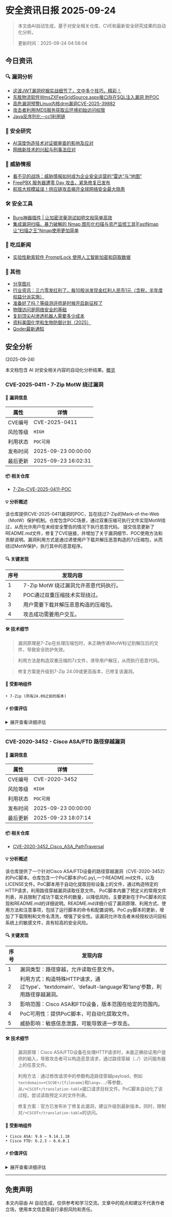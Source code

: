 
# 安全资讯日报 2025-09-24

> 本文由AI自动生成，基于对安全相关仓库、CVE和最新安全研究成果的自动化分析。
> 
> 更新时间：2025-09-24 04:58:04

<!-- more -->

## 今日资讯

### 🔍 漏洞分析

* [这波JWT漏洞挖掘实战细节了，文中多个技巧，精彩！](https://mp.weixin.qq.com/s?__biz=MzkxMjg3NzU0Mg==&mid=2247486403&idx=1&sn=66568dcdec1b7c123b1f5678fe7535a1)
* [东胜物流软件WmsZXFeeGridSource.aspx接口存在SQL注⼊漏洞 附POC](https://mp.weixin.qq.com/s?__biz=MzIxMjEzMDkyMA==&mid=2247489244&idx=1&sn=58c72eb6f0a3b38d32aa56fcaa623d6b)
* [高危漏洞预警Linux内核drm漏洞CVE-2025-39882](https://mp.weixin.qq.com/s?__biz=MzI3NzMzNzE5Ng==&mid=2247490778&idx=1&sn=c36960ec70fe0af0595598672eee58eb)
* [攻击者利用IMDS服务获取云环境初始访问权限](https://mp.weixin.qq.com/s?__biz=MzU2NDY2OTU4Nw==&mid=2247523979&idx=1&sn=6b01b9034fa0245e83b37ea38d7de324)
* [Java反序列化--cc1利用链](https://mp.weixin.qq.com/s?__biz=Mzg3MDY0NjA5MQ==&mid=2247484650&idx=1&sn=2858403f74c50cf03dac67077c97da11)

### 🔬 安全研究

* [AI深度伪造技术对证据审查的影响及应对](https://mp.weixin.qq.com/s?__biz=MzAwNDcwMDgzMA==&mid=2651048626&idx=1&sn=015d3c8a67ac692305125bdcc667e5e2)
* [网络新技术的兴起与刑事法应对](https://mp.weixin.qq.com/s?__biz=MzAwNDcwMDgzMA==&mid=2651048626&idx=2&sn=41b5eafa69fbcdf3ab7f34f904b8e722)

### 🎯 威胁情报

* [看不见的战场：威胁情报如何成为企业安全运营的“雷达”与“地图”](https://mp.weixin.qq.com/s?__biz=Mzg3NTUzOTg3NA==&mid=2247516426&idx=1&sn=7203d7f7cd07ff1f60844a1198f79aa5)
* [FreePBX 服务器遭零 Day 攻击，紧急修复已发布](https://mp.weixin.qq.com/s?__biz=Mzg3ODY0NTczMA==&mid=2247493554&idx=1&sn=2f0c7763def001a6eb27991a9ca23769)
* [航班大规模延误！供应链攻击揭开全球网络安全最大隐患](https://mp.weixin.qq.com/s?__biz=MzI3NzM5NDA0NA==&mid=2247492029&idx=1&sn=4911661114ebf42a444544cbfdf31006)

### 🛠️ 安全工具

* [Burp神器插件 | 让加密流量测试如明文般简单高效](https://mp.weixin.qq.com/s?__biz=MzkwNjczOTQwOA==&mid=2247495934&idx=1&sn=576308d9e36b3b03db7c805dd27b9798)
* [集成漏洞扫描、暴力破解的 Nmap 图形化扫描与资产监控工具|FastNmap让“扫描之王”Nmap使用更加简单](https://mp.weixin.qq.com/s?__biz=Mzg3ODE2MjkxMQ==&mid=2247494987&idx=1&sn=63d3bb58c36f3b1a96710b6097bd7c34)

### 🍉 吃瓜新闻

* [实验性勒索软件 PromptLock 使用人工智能加密和窃取数据](https://mp.weixin.qq.com/s?__biz=Mzg3ODY0NTczMA==&mid=2247493555&idx=1&sn=7b42c5b68e090f6956e1cf14daea6c71)

### 📌 其他

* [分享图片](https://mp.weixin.qq.com/s?__biz=MzI3Njc1MjcxMg==&mid=2247496442&idx=1&sn=bb8ef7ff4837933b673f0d31c646102d)
* [行业资讯：三六零发红利了，每10股派发现金红利人民币1元（含税，半年度权益分派实施）](https://mp.weixin.qq.com/s?__biz=MzUzNjkxODE5MA==&mid=2247493984&idx=1&sn=5e1ead4a441ac72d7454a0d96df1e538)
* [准备好了吗？等级测评师是时候开启新征程了](https://mp.weixin.qq.com/s?__biz=MzA5MzU5MzQzMA==&mid=2652118543&idx=1&sn=9d8cf5cb9d9dbb92f5fd202614f742b7)
* [物理访问是网络安全的基础](https://mp.weixin.qq.com/s?__biz=MzA5MzU5MzQzMA==&mid=2652118543&idx=2&sn=1b0ea7c1a875f661110214ee9a63d804)
* [复刻顶尖AI渗透机器人需要多少成本](https://mp.weixin.qq.com/s?__biz=Mzg3MTY4NjUyOQ==&mid=2247485688&idx=1&sn=851d1b39b93201839de247e7f57f27fd)
* [资料美国化学和生物防御计划（2025）](https://mp.weixin.qq.com/s?__biz=MzI2MTE0NTE3Mw==&mid=2651152151&idx=1&sn=3e10e05327cc7e2da9f217efffe6ca6e)
* [Qoder最新通知](https://mp.weixin.qq.com/s?__biz=MzYyNTIwNTcyOA==&mid=2247483706&idx=1&sn=f86975f163e5ce30707b6e9c552740e6)

## 安全分析
(2025-09-24)

本文档包含 AI 对安全相关内容的自动化分析结果。[概览](https://blog.897010.xyz/c/today)


### CVE-2025-0411 - 7-Zip MotW 绕过漏洞

#### 📌 漏洞信息

| 属性 | 详情 |
|------|------|
| CVE编号 | CVE-2025-0411 |
| 风险等级 | `HIGH` |
| 利用状态 | `POC可用` |
| 发布时间 | 2025-09-23 00:00:00 |
| 最后更新 | 2025-09-23 16:02:31 |

#### 📦 相关仓库

- [7-Zip-CVE-2025-0411-POC](https://github.com/dpextreme/7-Zip-CVE-2025-0411-POC)

#### 💡 分析概述

该仓库提供CVE-2025-0411漏洞的POC，旨在绕过7-Zip的Mark-of-the-Web（MotW）保护机制。仓库包含POC场景，通过双重压缩可执行文件实现MotW绕过，从而允许用户在未经安全警告的情况下执行恶意代码。 提交信息更新了README.md文件，修复了CVE链接，并增加了关于漏洞细节、POC使用方法和贡献说明。漏洞利用方式是通过诱使用户下载并解压恶意构造的7z压缩包，从而绕过MotW保护，执行其中的恶意程序。

#### 🔍 关键发现

| 序号 | 发现内容 |
|------|----------|
| 1 | 7-Zip MotW 绕过漏洞允许恶意代码执行。 |
| 2 | POC通过双重压缩技术实现绕过。 |
| 3 | 用户需要下载并解压恶意构造的压缩包。 |
| 4 | 攻击成功需要用户交互。 |

#### 🛠️ 技术细节

> 漏洞原理是7-Zip在处理压缩包时，未正确传递MotW标记到解压后的文件，导致安全防护失效。

> 利用方法是构造双重压缩的7z文件，诱导用户解压，从而执行恶意代码。

> 修复方案是升级到7-Zip 24.09或更高版本，已修复该漏洞。


#### 🎯 受影响组件

```
• 7-Zip (所有24.09之前的版本)
```

#### ⚡ 价值评估

<details>
<summary>展开查看详细评估</summary>

该漏洞影响广泛使用的7-Zip软件，利用难度较低，危害程度高，可导致任意代码执行。 虽然需要用户交互，但结合钓鱼等手段，威胁较大。
</details>

---

### CVE-2020-3452 - Cisco ASA/FTD 路径穿越漏洞

#### 📌 漏洞信息

| 属性 | 详情 |
|------|------|
| CVE编号 | CVE-2020-3452 |
| 风险等级 | `HIGH` |
| 利用状态 | `POC可用` |
| 发布时间 | 2025-09-23 00:00:00 |
| 最后更新 | 2025-09-23 18:07:14 |

#### 📦 相关仓库

- [CVE-2020-3452_Cisco_ASA_PathTraversal](https://github.com/abrewer251/CVE-2020-3452_Cisco_ASA_PathTraversal)

#### 💡 分析概述

该仓库提供了一个针对Cisco ASA/FTD设备的路径穿越漏洞（CVE-2020-3452）的PoC脚本。仓库包含一个PoC脚本(PoC.py),一个README.md文件，以及LICENSE文件。PoC脚本用于自动化提取目标设备上的文件，通过构造特定的HTTP请求，利用路径穿越漏洞读取任意文件。 PoC脚本内置了预定义的常用文件列表，并且限制了成功下载文件的数量，以降低风险。主要更新在于PoC脚本的实现和README.md的详细说明。README.md详细介绍了漏洞原理、利用方式、使用方法和注意事项，包括了运行脚本的命令和配置说明。PoC.py脚本的更新，增加了下载限制和文件名清洗，增强了安全性。该漏洞允许攻击者未经授权访问目标系统上的敏感文件，具有较高的安全风险。

#### 🔍 关键发现

| 序号 | 发现内容 |
|------|----------|
| 1 | 漏洞类型：路径穿越，允许读取任意文件。 |
| 2 | 利用方式：构造特殊HTTP请求，通过‘type’、‘textdomain’、‘default-language’和‘lang’参数，利用路径穿越漏洞。 |
| 3 | 影响范围：Cisco ASA和FTD设备，版本范围在给定的范围内。 |
| 4 | PoC可用性：提供PoC脚本，可自动化提取文件。 |
| 5 | 威胁影响：敏感信息泄露，可能导致进一步攻击。 |

#### 🛠️ 技术细节

> 漏洞原理：Cisco ASA/FTD设备在处理HTTP请求时，未能正确验证用户提供的输入，导致攻击者可以构造恶意请求，通过路径穿越（../）访问服务器上的任意文件。

> 利用方法：通过修改请求中的参数构造路径穿越payload，例如`textdomain=+CSCOE+/{filename}`和`lang=../`等参数，从`/+CSCOT+/translation-table`接口请求目标文件。PoC脚本自动化了该过程，尝试读取预定义的文件列表。

> 修复方案：官方已发布补丁修复此漏洞，建议升级到最新版本。同时，限制对`/+CSCOT+/translation-table`的访问。


#### 🎯 受影响组件

```
• Cisco ASA: 9.6 – 9.14.1.10
• Cisco FTD: 6.2.3 – 6.6.0.1
```

#### ⚡ 价值评估

<details>
<summary>展开查看详细评估</summary>

该漏洞影响广泛，涉及Cisco ASA/FTD设备，利用难度较低，PoC脚本已公开，危害程度高，可能导致敏感信息泄露。虽然是公开漏洞，但如果未及时修复，仍可能被恶意利用，因此具有较高的实战威胁价值。
</details>

---


## 免责声明
本文内容由 AI 自动生成，仅供参考和学习交流。文章中的观点和建议不代表作者立场，使用本文信息需自行承担风险和责任。
